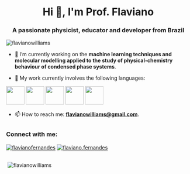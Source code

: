 <h1 align="center">Hi 👋, I'm Prof. Flaviano</h1>
<h3 align="center">A passionate physicist, educator and developer from Brazil</h3>

<p align="left"> <img src="https://komarev.com/ghpvc/?username=flavianowilliams&label=Profile%20views&color=0e75b6&style=flat" alt="flavianowilliams" /> </p>

- 🔭 I’m currently working on the **machine learning techniques and molecular modelling applied to the study of physical-chemistry behaviour of condensed phase systems**.

- 🌱 My work currently involves the following languages:

<div style="display: inline">
  <img src="https://icon.icepanel.io/Technology/svg/Fortran.svg" width=50 />
  <img src="https://cdn.jsdelivr.net/gh/devicons/devicon/icons/python/python-original-wordmark.svg" width=50 />
  <img src="https://cdn.jsdelivr.net/gh/devicons/devicon/icons/r/r-original.svg" width=50 />
  <img src="https://cdn.jsdelivr.net/gh/devicons/devicon/icons/django/django-plain-wordmark.svg" width=50 />
  <img src="https://icon.icepanel.io/Technology/svg/PyTorch.svg" width=50 />
</div>

- 📫 How to reach me: **flavianowilliams@gmail.com**.

##

<h3 align="left">Connect with me:</h3>
<p align="left">
<a href="https://kaggle.com/flavianofernandes" target="blank"><img align="center" src="https://img.shields.io/badge/Kaggle-20BEFF?style=for-the-badge&logo=Kaggle&logoColor=white" alt="flavianofernandes" /></a>
<a href="https://fb.com/flaviano.fernandes" target="blank"><img align="center" src="https://img.shields.io/badge/Facebook-1877F2?style=for-the-badge&logo=facebook&logoColor=white" alt="flaviano.fernandes" /></a>
</p>

##

<p>&nbsp;<img align="center" src="https://github-readme-stats.vercel.app/api?username=flavianowilliams&show_icons=true&locale=en" alt="flavianowilliams" /></p>

